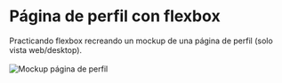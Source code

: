# Página de perfil con flexbox
Practicando flexbox recreando un mockup de una página de perfil (solo vista web/desktop).
\
\
![Mockup página de perfil](https://s3.amazonaws.com/General_V88/boomyeah2015/codingdojo/curriculum/content/chapter/profile.png "Mockup página de perfil")
